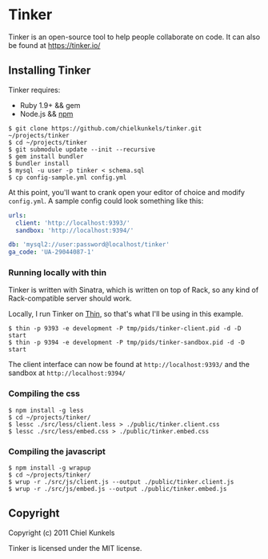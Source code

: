 # Tinker

Tinker is an open-source tool to help people collaborate on code. It can also be found at https://tinker.io/


## Installing Tinker

Tinker requires:

- Ruby 1.9+ && gem
- Node.js && [npm](http://npmjs.org/)


```
$ git clone https://github.com/chielkunkels/tinker.git ~/projects/tinker
$ cd ~/projects/tinker
$ git submodule update --init --recursive
$ gem install bundler
$ bundler install
$ mysql -u user -p tinker < schema.sql
$ cp config-sample.yml config.yml
```

At this point, you'll want to crank open your editor of choice and modify `config.yml`. A sample config could look something like this:

```yaml
urls:
  client: 'http://localhost:9393/'
  sandbox: 'http://localhost:9394/'

db: 'mysql2://user:password@localhost/tinker'
ga_code: 'UA-29044087-1'
```


### Running locally with thin

Tinker is written with Sinatra, which is written on top of Rack, so any kind of Rack-compatible server should work.

Locally, I run Tinker on [Thin](http://code.macournoyer.com/thin/), so that's what I'll be using in this example.

```
$ thin -p 9393 -e development -P tmp/pids/tinker-client.pid -d -D start
$ thin -p 9394 -e development -P tmp/pids/tinker-sandbox.pid -d -D start
```

The client interface can now be found at `http://localhost:9393/` and the sandbox at `http://localhost:9394/`


### Compiling the css

```
$ npm install -g less
$ cd ~/projects/tinker/
$ lessc ./src/less/client.less > ./public/tinker.client.css
$ lessc ./src/less/embed.css > ./public/tinker.embed.css
```

### Compiling the javascript

```
$ npm install -g wrapup
$ cd ~/projects/tinker/
$ wrup -r ./src/js/client.js --output ./public/tinker.client.js
$ wrup -r ./src/js/embed.js --output ./public/tinker.embed.js
```

## Copyright

Copyright (c) 2011 Chiel Kunkels

Tinker is licensed under the MIT license.

